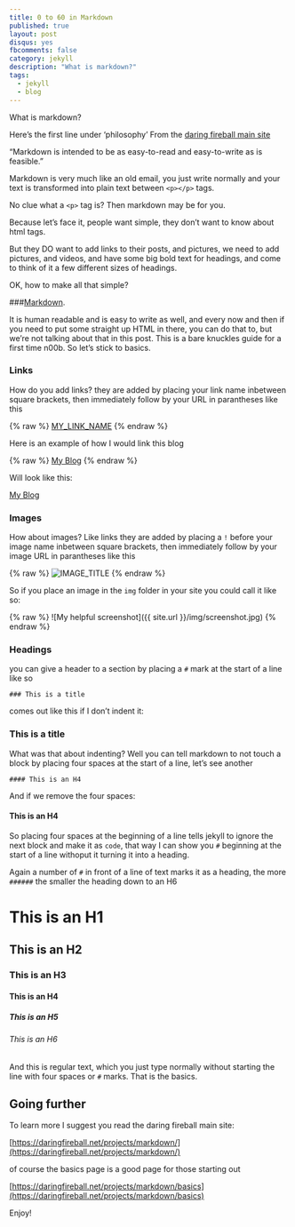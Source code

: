 ```yaml
---
title: 0 to 60 in Markdown
published: true
layout: post
disqus: yes
fbcomments: false
category: jekyll
description: "What is markdown?"
tags: 
  - jekyll
  - blog
---
```



What is markdown?

Here’s the first line under ‘philosophy’ From the [daring fireball main site](https://daringfireball.net/projects/markdown/syntax) 

“Markdown is intended to be as easy-to-read and easy-to-write as is feasible.”

Markdown is very much like an old email, you just write normally and your text is transformed into plain text between `<p></p>` tags.

No clue what a `<p>` tag is?  Then markdown may be for you.

Because let’s face it, people want simple, they don’t want to know about html tags.

But they DO want to add links to their posts, and pictures, we need to add pictures, and videos, and have some big bold text for headings, and come to think of it a few different sizes of headings.

OK, how to make all that simple?  

###[Markdown](https://daringfireball.net/projects/markdown/syntax).

It is human readable and is easy to write as well, and every now and then if you need to put some straight up HTML in there, you can do that to, but we’re not talking about that in this post.  This is a bare knuckles guide for a first time n00b.  So let’s stick to basics.

### Links

How do you add links? they are added by placing your link name inbetween square brackets, then immediately follow by your URL in parantheses like this

{% raw  %}
    [MY_LINK_NAME](http://example.com/)
{% endraw  %}

Here is an example of how I would link this blog

{% raw  %}
    [My Blog](http://joshuacox.github.io/)
{% endraw  %}

Will look like this:

[My Blog](http://joshuacox.github.io/)

### Images

How about images? Like links they are added by placing a `!` before your image name inbetween square brackets, then immediately follow by your image URL in parantheses like this

{% raw  %}
    ![IMAGE_TITLE](PICTURE_URL)
{% endraw  %}

So if you place an image in the `img` folder in your site you could call it like so:

{% raw  %}
    ![My helpful screenshot]({{ site.url }}/img/screenshot.jpg)
{% endraw  %}

### Headings

you can give a header to a section by placing a `#` mark at the start of a line like so

    ### This is a title

comes out like this if I don’t indent it:

### This is a title

What was that about indenting?  Well you can tell markdown to not touch a block by placing four spaces at the start of a line, let’s see another

    #### This is an H4

And if we remove the four spaces:

#### This is an H4

So placing four spaces at the beginning of a line tells jekyll to ignore the next block and make it as `code`,  that way I can show you `#` beginning at the start of a line withoput it turning it into a heading.  

Again a number of `#` in front of a line of text marks it as a heading, the more `######` the smaller the heading down to an H6

# This is an H1

## This is an H2

### This is an H3

#### This is an H4

##### This is an H5

###### This is an H6

And this is regular text, which you just type normally without starting the line with four spaces or `#` marks.  That is the basics.

## Going further

To learn more I suggest you read the daring fireball main site:

[https://daringfireball.net/projects/markdown/](https://daringfireball.net/projects/markdown/)

of course the basics page is a good page for those starting out

[https://daringfireball.net/projects/markdown/basics](https://daringfireball.net/projects/markdown/basics)

Enjoy!
